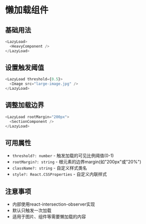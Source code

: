 # 懒加载组件

## 基础用法

```js
<LazyLoad>
  <HeavyComponent />
</LazyLoad>
```

## 设置触发阈值

```js
<LazyLoad threshold={0.5}>
  <Image src="large-image.jpg" />
</LazyLoad>
```

## 调整加载边界

```js
<LazyLoad rootMargin="200px">
  <SectionComponent />
</LazyLoad>
```

## 可用属性
- `threshold?: number` - 触发加载的可见比例阈值(0-1)
- `rootMargin?: string` - 根元素的边界margin(如"200px"或"20%")
- `className?: string` - 自定义样式类名
- `style?: React.CSSProperties` - 自定义内联样式

## 注意事项
- 内部使用react-intersection-observer实现
- 默认只触发一次加载
- 适用于图片、组件等需要懒加载的内容
